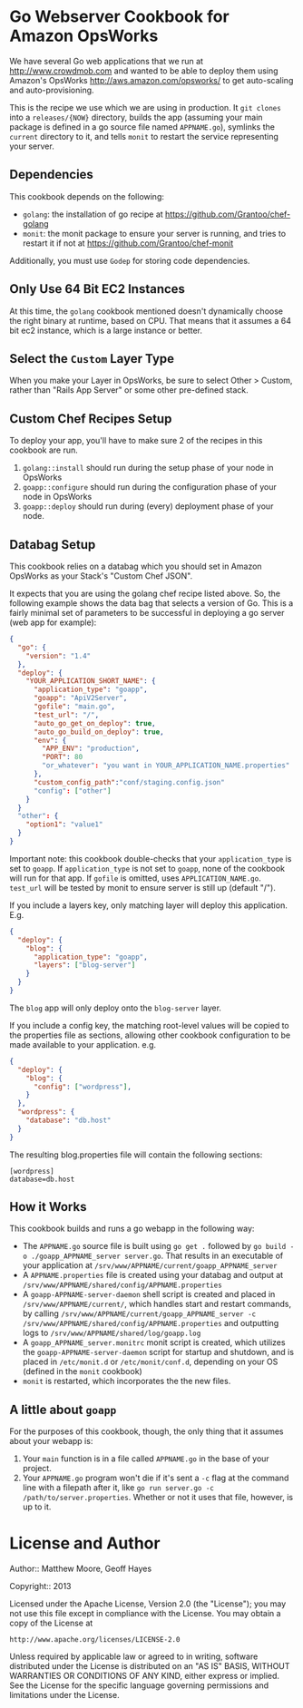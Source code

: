 Go Webserver Cookbook for Amazon OpsWorks
===============================

We have several Go web applications that we run at http://www.crowdmob.com and wanted to be able to deploy them
using Amazon's OpsWorks http://aws.amazon.com/opsworks/ to get auto-scaling and auto-provisioning.

This is the recipe we use which we are using in production.  It `git clones` into a `releases/{NOW}` directory, builds the app (assuming your main package is defined in a go source file named `APPNAME.go`), symlinks the `current` directory to it, and tells `monit` to restart the service representing your server.

Dependencies
-----------------------------
This cookbook depends on the following:

- `golang`: the installation of go recipe at https://github.com/Grantoo/chef-golang
- `monit`: the monit package to ensure your server is running, and tries to restart it if not at https://github.com/Grantoo/chef-monit

Additionally, you must use `Godep` for storing code dependencies.

Only Use 64 Bit EC2 Instances
-----------------------------
At this time, the `golang` cookbook mentioned doesn't dynamically choose the right binary at runtime, based on CPU.  That means that it assumes a 64 bit ec2 instance, which is a large instance or better.

Select the `Custom` Layer Type
-----------------------------
When you make your Layer in OpsWorks, be sure to select Other > Custom, rather than "Rails App Server" or some other pre-defined stack. 

Custom Chef Recipes Setup
-----------------------------
To deploy your app, you'll have to make sure 2 of the recipes in this cookbook are run.

1. `golang::install` should run during the setup phase of your node in OpsWorks
2. `goapp::configure` should run during the configuration phase of your node in OpsWorks
3. `goapp::deploy` should run during (every) deployment phase of your node.

Databag Setup
-----------------------------
This cookbook relies on a databag which you should set in Amazon OpsWorks as your Stack's "Custom Chef JSON".

It expects that you are using the golang chef recipe listed above. So, the following example shows the
data bag that selects a version of Go. This is a fairly minimal set of parameters to be successful in deploying
a go server (web app for example):

```json
{
  "go": {
    "version": "1.4"
  },
  "deploy": {
    "YOUR_APPLICATION_SHORT_NAME": {
      "application_type": "goapp",
      "goapp": "ApiV2Server",
      "gofile": "main.go",
      "test_url": "/",
      "auto_go_get_on_deploy": true,
      "auto_go_build_on_deploy": true,
      "env": {
        "APP_ENV": "production",
        "PORT": 80
        "or_whatever": "you want in YOUR_APPLICATION_NAME.properties"
      },
      "custom_config_path":"conf/staging.config.json"
      "config": ["other"]
    }
  }
  "other": {
    "option1": "value1"
  }
}
```

Important note: this cookbook double-checks that your `application_type` is set to `goapp`. If `application_type` is not set to `goapp`, none of the cookbook will run for that app.  If `gofile` is omitted, uses `APPLICATION_NAME.go`.  `test_url` will be tested by monit to ensure server is still up (default "/").

If you include a layers key, only matching layer will deploy this application.  E.g.

```json
{
  "deploy": {
    "blog": {
      "application_type": "goapp",
      "layers": ["blog-server"]
    }
  }
}
```

The `blog` app will only deploy onto the `blog-server` layer.

If you include a config key, the matching root-level values will be copied to the properties file as sections, allowing other cookbook configuration to be made available to your application. e.g.

```json
{
  "deploy": {
    "blog": {
      "config": ["wordpress"],
    }
  },
  "wordpress": {
    "database": "db.host"
  }
}
```

The resulting blog.properties file will contain the following sections:

```
[wordpress]
database=db.host
```

How it Works
-----------------------------
This cookbook builds and runs a go webapp in the following way:

- The `APPNAME.go` source file is built using `go get .` followed by `go build -o ./goapp_APPNAME_server server.go`.  That results in an executable of your application at `/srv/www/APPNAME/current/goapp_APPNAME_server`
- A `APPNAME.properties` file is created using your databag and output at `/srv/www/APPNAME/shared/config/APPNAME.properties`
- A `goapp-APPNAME-server-daemon` shell script is created and placed in  `/srv/www/APPNAME/current/`, which handles start and restart commands, by calling  `/srv/www/APPNAME/current/goapp_APPNAME_server -c /srv/www/APPNAME/shared/config/APPNAME.properties` and outputting logs to `/srv/www/APPNAME/shared/log/goapp.log`
- A `goapp_APPNAME_server.monitrc` monit script is created, which utilizes the `goapp-APPNAME-server-daemon` script for startup and shutdown, and is placed in `/etc/monit.d` or `/etc/monit/conf.d`, depending on your OS (defined in the `monit` cookbook)
- `monit` is restarted, which incorporates the the new files.



A little about `goapp`
-----------------------------
For the purposes of this cookbook, though, the only thing that it assumes about your webapp is:

1. Your `main` function is in a file called `APPNAME.go` in the base of your project. 
2. Your `APPNAME.go` program won't die if it's sent a `-c` flag at the command line with a filepath after it, like `go run server.go -c /path/to/server.properties`.  Whether or not it uses that file, however, is up to it.


License and Author
===============================
Author:: Matthew Moore, Geoff Hayes

Copyright:: 2013


Licensed under the Apache License, Version 2.0 (the "License"); you may not use this file except in compliance with the License. You may obtain a copy of the License at

    http://www.apache.org/licenses/LICENSE-2.0

Unless required by applicable law or agreed to in writing, software distributed under the License is distributed on an "AS IS" BASIS, WITHOUT WARRANTIES OR CONDITIONS OF ANY KIND, either express or implied. See the License for the specific language governing permissions and limitations under the License.
